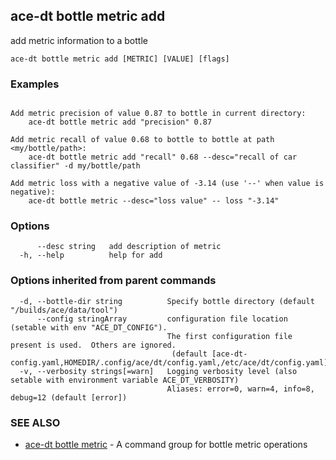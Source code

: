 ## ace-dt bottle metric add

add metric information to a bottle

```
ace-dt bottle metric add [METRIC] [VALUE] [flags]
```

### Examples

```

Add metric precision of value 0.87 to bottle in current directory:
	ace-dt bottle metric add "precision" 0.87

Add metric recall of value 0.68 to bottle to bottle at path <my/bottle/path>:
	ace-dt bottle metric add "recall" 0.68 --desc="recall of car classifier" -d my/bottle/path

Add metric loss with a negative value of -3.14 (use '--' when value is negative):
	ace-dt bottle metric --desc="loss value" -- loss "-3.14"

```

### Options

```
      --desc string   add description of metric
  -h, --help          help for add
```

### Options inherited from parent commands

```
  -d, --bottle-dir string          Specify bottle directory (default "/builds/ace/data/tool")
      --config stringArray         configuration file location (setable with env "ACE_DT_CONFIG").
                                   The first configuration file present is used.  Others are ignored.
                                    (default [ace-dt-config.yaml,HOMEDIR/.config/ace/dt/config.yaml,/etc/ace/dt/config.yaml])
  -v, --verbosity strings[=warn]   Logging verbosity level (also setable with environment variable ACE_DT_VERBOSITY)
                                   Aliases: error=0, warn=4, info=8, debug=12 (default [error])
```

### SEE ALSO

* [ace-dt bottle metric](ace-dt_bottle_metric.md)	 - A command group for bottle metric operations


